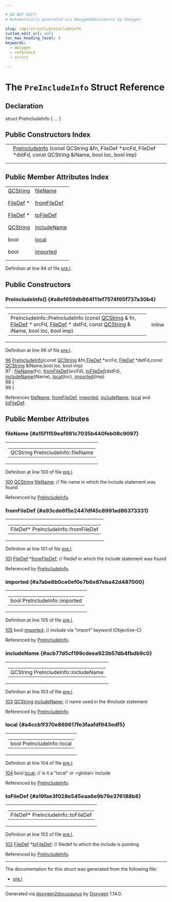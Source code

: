```yaml
---

# DO NOT EDIT!
# Automatically generated via doxygen2docusaurus by Doxygen.

slug: /api/structs/preincludeinfo
custom_edit_url: null
toc_max_heading_level: 4
keywords:
  - doxygen
  - reference
  - struct

---
```


<div class="doxyPage">

# The `PreIncludeInfo` Struct Reference



## Declaration

<div class="doxyDeclaration">
struct PreIncludeInfo { ... }
</div>

## Public Constructors Index

<table class="doxyMembersIndex">

<tr class="doxyMemberIndexItem">
<td class="doxyMemberIndexItemType" align="left" valign="top"></td>
<td class="doxyMemberIndexItemName" align="left" valign="top"><a href="#a8ef659db864f11ef7574f65f737a30b4">PreIncludeInfo</a> (const QCString &amp;fn, FileDef *srcFd, FileDef *dstFd, const QCString &amp;iName, bool loc, bool imp)</td>
</tr>
<tr class="doxyMemberIndexDescription">
<td class="doxyMemberIndexDescriptionLeft"></td>
<td class="doxyMemberIndexDescriptionRight">
</td>
</tr>
<tr class="doxyMemberIndexSeparator">
<td class="doxyMemberIndexSeparator" colspan="2"></td>
</tr>

</table>

## Public Member Attributes Index

<table class="doxyMembersIndex">

<tr class="doxyMemberIndexItem">
<td class="doxyMemberIndexItemType" align="left" valign="top"><a href="/web-doxygen/docs/api/classes/qcstring">QCString</a></td>
<td class="doxyMemberIndexItemName" align="left" valign="top"><a href="#a15f1159eaf981c7035b440feb08c9097">fileName</a></td>
</tr>
<tr class="doxyMemberIndexDescription">
<td class="doxyMemberIndexDescriptionLeft"></td>
<td class="doxyMemberIndexDescriptionRight">
</td>
</tr>
<tr class="doxyMemberIndexSeparator">
<td class="doxyMemberIndexSeparator" colspan="2"></td>
</tr>

<tr class="doxyMemberIndexItem">
<td class="doxyMemberIndexItemType" align="left" valign="top"><a href="/web-doxygen/docs/api/classes/filedef">FileDef</a> *</td>
<td class="doxyMemberIndexItemName" align="left" valign="top"><a href="#a93cde6f5e2447df45c8991ad86373331">fromFileDef</a></td>
</tr>
<tr class="doxyMemberIndexDescription">
<td class="doxyMemberIndexDescriptionLeft"></td>
<td class="doxyMemberIndexDescriptionRight">
</td>
</tr>
<tr class="doxyMemberIndexSeparator">
<td class="doxyMemberIndexSeparator" colspan="2"></td>
</tr>

<tr class="doxyMemberIndexItem">
<td class="doxyMemberIndexItemType" align="left" valign="top"><a href="/web-doxygen/docs/api/classes/filedef">FileDef</a> *</td>
<td class="doxyMemberIndexItemName" align="left" valign="top"><a href="#a19fae3f028e545eaa6e9b79e376188b8">toFileDef</a></td>
</tr>
<tr class="doxyMemberIndexDescription">
<td class="doxyMemberIndexDescriptionLeft"></td>
<td class="doxyMemberIndexDescriptionRight">
</td>
</tr>
<tr class="doxyMemberIndexSeparator">
<td class="doxyMemberIndexSeparator" colspan="2"></td>
</tr>

<tr class="doxyMemberIndexItem">
<td class="doxyMemberIndexItemType" align="left" valign="top"><a href="/web-doxygen/docs/api/classes/qcstring">QCString</a></td>
<td class="doxyMemberIndexItemName" align="left" valign="top"><a href="#acb77d5cf199cdeea923b57db4fbdb9c0">includeName</a></td>
</tr>
<tr class="doxyMemberIndexDescription">
<td class="doxyMemberIndexDescriptionLeft"></td>
<td class="doxyMemberIndexDescriptionRight">
</td>
</tr>
<tr class="doxyMemberIndexSeparator">
<td class="doxyMemberIndexSeparator" colspan="2"></td>
</tr>

<tr class="doxyMemberIndexItem">
<td class="doxyMemberIndexItemType" align="left" valign="top">bool</td>
<td class="doxyMemberIndexItemName" align="left" valign="top"><a href="#a4ccb1f370e869617fe3faafdf943edf5">local</a></td>
</tr>
<tr class="doxyMemberIndexDescription">
<td class="doxyMemberIndexDescriptionLeft"></td>
<td class="doxyMemberIndexDescriptionRight">
</td>
</tr>
<tr class="doxyMemberIndexSeparator">
<td class="doxyMemberIndexSeparator" colspan="2"></td>
</tr>

<tr class="doxyMemberIndexItem">
<td class="doxyMemberIndexItemType" align="left" valign="top">bool</td>
<td class="doxyMemberIndexItemName" align="left" valign="top"><a href="#a7abe6b0ce0ef0e7b6e87eba42d487000">imported</a></td>
</tr>
<tr class="doxyMemberIndexDescription">
<td class="doxyMemberIndexDescriptionLeft"></td>
<td class="doxyMemberIndexDescriptionRight">
</td>
</tr>
<tr class="doxyMemberIndexSeparator">
<td class="doxyMemberIndexSeparator" colspan="2"></td>
</tr>

</table>


<p>Definition at line 94 of file <a href="/web-doxygen/docs/api/files/src/pre-l">pre.l</a>.</p>


<div class="doxySectionDef">

## Public Constructors

### PreIncludeInfo() {#a8ef659db864f11ef7574f65f737a30b4}

<div class="doxyMemberItem">
<div class="doxyMemberProto">
<table class="doxyMemberLabels">
<tr class="doxyMemberLabels">
<td class="doxyMemberLabelsLeft">
<table class="doxyMemberName">
<tr>
<td class="doxyMemberName">PreIncludeInfo::PreIncludeInfo (const <a href="/web-doxygen/docs/api/classes/qcstring">QCString</a> &amp; fn, <a href="/web-doxygen/docs/api/classes/filedef">FileDef</a> * srcFd, <a href="/web-doxygen/docs/api/classes/filedef">FileDef</a> * dstFd, const <a href="/web-doxygen/docs/api/classes/qcstring">QCString</a> &amp; iName, bool loc, bool imp)</td>
</tr>
</table>
</td>
<td class="doxyMemberLabelsRight">
<span class="doxyMemberLabels">
<span class="doxyMemberLabel inline">inline</span>
</span>
</td>
</tr>
</table>
</div>
<div class="doxyMemberDoc">



<p>Definition at line 96 of file <a href="/web-doxygen/docs/api/files/src/pre-l">pre.l</a>.</p>


<div class="doxyProgramListing">

<div class="doxyCodeLine"><span class="doxyLineNumber"><a href="#a8ef659db864f11ef7574f65f737a30b4">96</a></span><span class="doxyLineContent"><span class="doxyHighlight">  <a href="#a8ef659db864f11ef7574f65f737a30b4">PreIncludeInfo</a>(</span><span class="doxyHighlightKeyword">const</span><span class="doxyHighlight"> <a href="/web-doxygen/docs/api/classes/qcstring">QCString</a> &amp;fn,<a href="/web-doxygen/docs/api/classes/filedef">FileDef</a> *srcFd, <a href="/web-doxygen/docs/api/classes/filedef">FileDef</a> *dstFd,</span><span class="doxyHighlightKeyword">const</span><span class="doxyHighlight"> <a href="/web-doxygen/docs/api/classes/qcstring">QCString</a> &amp;iName,</span><span class="doxyHighlightKeywordType">bool</span><span class="doxyHighlight"> loc, </span><span class="doxyHighlightKeywordType">bool</span><span class="doxyHighlight"> imp)</span></span></div>
<div class="doxyCodeLine"><span class="doxyLineNumber">97</span><span class="doxyLineContent"><span class="doxyHighlight">    : <a href="#a15f1159eaf981c7035b440feb08c9097">fileName</a>(fn), <a href="#a93cde6f5e2447df45c8991ad86373331">fromFileDef</a>(srcFd), <a href="#a19fae3f028e545eaa6e9b79e376188b8">toFileDef</a>(dstFd), <a href="#acb77d5cf199cdeea923b57db4fbdb9c0">includeName</a>(iName), <a href="#a4ccb1f370e869617fe3faafdf943edf5">local</a>(loc), <a href="#a7abe6b0ce0ef0e7b6e87eba42d487000">imported</a>(imp)</span></span></div>
<div class="doxyCodeLine"><span class="doxyLineNumber">98</span><span class="doxyLineContent"><span class="doxyHighlight">  {</span></span></div>
<div class="doxyCodeLine"><span class="doxyLineNumber">99</span><span class="doxyLineContent"><span class="doxyHighlight">  }</span></span></div>

</div>


<p>References <a href="#a15f1159eaf981c7035b440feb08c9097">fileName</a>, <a href="#a93cde6f5e2447df45c8991ad86373331">fromFileDef</a>, <a href="#a7abe6b0ce0ef0e7b6e87eba42d487000">imported</a>, <a href="#acb77d5cf199cdeea923b57db4fbdb9c0">includeName</a>, <a href="#a4ccb1f370e869617fe3faafdf943edf5">local</a> and <a href="#a19fae3f028e545eaa6e9b79e376188b8">toFileDef</a>.</p>

</div>
</div>

</div>

<div class="doxySectionDef">

## Public Member Attributes

### fileName {#a15f1159eaf981c7035b440feb08c9097}

<div class="doxyMemberItem">
<div class="doxyMemberProto">
<table class="doxyMemberLabels">
<tr class="doxyMemberLabels">
<td class="doxyMemberLabelsLeft">
<table class="doxyMemberName">
<tr>
<td class="doxyMemberName">QCString PreIncludeInfo::fileName</td>
</tr>
</table>
</td>
</tr>
</table>
</div>
<div class="doxyMemberDoc">



<p>Definition at line 100 of file <a href="/web-doxygen/docs/api/files/src/pre-l">pre.l</a>.</p>


<div class="doxyProgramListing">

<div class="doxyCodeLine"><span class="doxyLineNumber"><a href="#a15f1159eaf981c7035b440feb08c9097">100</a></span><span class="doxyLineContent"><span class="doxyHighlight">  <a href="/web-doxygen/docs/api/classes/qcstring">QCString</a> <a href="#a15f1159eaf981c7035b440feb08c9097">fileName</a>;    </span><span class="doxyHighlightComment">// file name in which the include statement was found</span></span></div>

</div>


<p>Referenced by <a href="#a8ef659db864f11ef7574f65f737a30b4">PreIncludeInfo</a>.</p>

</div>
</div>

### fromFileDef {#a93cde6f5e2447df45c8991ad86373331}

<div class="doxyMemberItem">
<div class="doxyMemberProto">
<table class="doxyMemberLabels">
<tr class="doxyMemberLabels">
<td class="doxyMemberLabelsLeft">
<table class="doxyMemberName">
<tr>
<td class="doxyMemberName">FileDef* PreIncludeInfo::fromFileDef</td>
</tr>
</table>
</td>
</tr>
</table>
</div>
<div class="doxyMemberDoc">



<p>Definition at line 101 of file <a href="/web-doxygen/docs/api/files/src/pre-l">pre.l</a>.</p>


<div class="doxyProgramListing">

<div class="doxyCodeLine"><span class="doxyLineNumber"><a href="#a93cde6f5e2447df45c8991ad86373331">101</a></span><span class="doxyLineContent"><span class="doxyHighlight">  <a href="/web-doxygen/docs/api/classes/filedef">FileDef</a> *<a href="#a93cde6f5e2447df45c8991ad86373331">fromFileDef</a>; </span><span class="doxyHighlightComment">// filedef in which the include statement was found</span></span></div>

</div>


<p>Referenced by <a href="#a8ef659db864f11ef7574f65f737a30b4">PreIncludeInfo</a>.</p>

</div>
</div>

### imported {#a7abe6b0ce0ef0e7b6e87eba42d487000}

<div class="doxyMemberItem">
<div class="doxyMemberProto">
<table class="doxyMemberLabels">
<tr class="doxyMemberLabels">
<td class="doxyMemberLabelsLeft">
<table class="doxyMemberName">
<tr>
<td class="doxyMemberName">bool PreIncludeInfo::imported</td>
</tr>
</table>
</td>
</tr>
</table>
</div>
<div class="doxyMemberDoc">



<p>Definition at line 105 of file <a href="/web-doxygen/docs/api/files/src/pre-l">pre.l</a>.</p>


<div class="doxyProgramListing">

<div class="doxyCodeLine"><span class="doxyLineNumber"><a href="#a7abe6b0ce0ef0e7b6e87eba42d487000">105</a></span><span class="doxyLineContent"><span class="doxyHighlight">  </span><span class="doxyHighlightKeywordType">bool</span><span class="doxyHighlight"> <a href="#a7abe6b0ce0ef0e7b6e87eba42d487000">imported</a>;        </span><span class="doxyHighlightComment">// include via "import" keyword (Objective-C)</span></span></div>

</div>


<p>Referenced by <a href="#a8ef659db864f11ef7574f65f737a30b4">PreIncludeInfo</a>.</p>

</div>
</div>

### includeName {#acb77d5cf199cdeea923b57db4fbdb9c0}

<div class="doxyMemberItem">
<div class="doxyMemberProto">
<table class="doxyMemberLabels">
<tr class="doxyMemberLabels">
<td class="doxyMemberLabelsLeft">
<table class="doxyMemberName">
<tr>
<td class="doxyMemberName">QCString PreIncludeInfo::includeName</td>
</tr>
</table>
</td>
</tr>
</table>
</div>
<div class="doxyMemberDoc">



<p>Definition at line 103 of file <a href="/web-doxygen/docs/api/files/src/pre-l">pre.l</a>.</p>


<div class="doxyProgramListing">

<div class="doxyCodeLine"><span class="doxyLineNumber"><a href="#acb77d5cf199cdeea923b57db4fbdb9c0">103</a></span><span class="doxyLineContent"><span class="doxyHighlight">  <a href="/web-doxygen/docs/api/classes/qcstring">QCString</a> <a href="#acb77d5cf199cdeea923b57db4fbdb9c0">includeName</a>; </span><span class="doxyHighlightComment">// name used in the #include statement</span></span></div>

</div>


<p>Referenced by <a href="#a8ef659db864f11ef7574f65f737a30b4">PreIncludeInfo</a>.</p>

</div>
</div>

### local {#a4ccb1f370e869617fe3faafdf943edf5}

<div class="doxyMemberItem">
<div class="doxyMemberProto">
<table class="doxyMemberLabels">
<tr class="doxyMemberLabels">
<td class="doxyMemberLabelsLeft">
<table class="doxyMemberName">
<tr>
<td class="doxyMemberName">bool PreIncludeInfo::local</td>
</tr>
</table>
</td>
</tr>
</table>
</div>
<div class="doxyMemberDoc">



<p>Definition at line 104 of file <a href="/web-doxygen/docs/api/files/src/pre-l">pre.l</a>.</p>


<div class="doxyProgramListing">

<div class="doxyCodeLine"><span class="doxyLineNumber"><a href="#a4ccb1f370e869617fe3faafdf943edf5">104</a></span><span class="doxyLineContent"><span class="doxyHighlight">  </span><span class="doxyHighlightKeywordType">bool</span><span class="doxyHighlight"> <a href="#a4ccb1f370e869617fe3faafdf943edf5">local</a>;           </span><span class="doxyHighlightComment">// is it a "local" or &lt;global&gt; include</span></span></div>

</div>


<p>Referenced by <a href="#a8ef659db864f11ef7574f65f737a30b4">PreIncludeInfo</a>.</p>

</div>
</div>

### toFileDef {#a19fae3f028e545eaa6e9b79e376188b8}

<div class="doxyMemberItem">
<div class="doxyMemberProto">
<table class="doxyMemberLabels">
<tr class="doxyMemberLabels">
<td class="doxyMemberLabelsLeft">
<table class="doxyMemberName">
<tr>
<td class="doxyMemberName">FileDef* PreIncludeInfo::toFileDef</td>
</tr>
</table>
</td>
</tr>
</table>
</div>
<div class="doxyMemberDoc">



<p>Definition at line 102 of file <a href="/web-doxygen/docs/api/files/src/pre-l">pre.l</a>.</p>


<div class="doxyProgramListing">

<div class="doxyCodeLine"><span class="doxyLineNumber"><a href="#a19fae3f028e545eaa6e9b79e376188b8">102</a></span><span class="doxyLineContent"><span class="doxyHighlight">  <a href="/web-doxygen/docs/api/classes/filedef">FileDef</a> *<a href="#a19fae3f028e545eaa6e9b79e376188b8">toFileDef</a>;   </span><span class="doxyHighlightComment">// filedef to which the include is pointing</span></span></div>

</div>


<p>Referenced by <a href="#a8ef659db864f11ef7574f65f737a30b4">PreIncludeInfo</a>.</p>

</div>
</div>

</div>

<hr/>

The documentation for this struct was generated from the following file:

<ul>
<li><a href="/web-doxygen/docs/api/files/src/pre-l">pre.l</a></li>
</ul>

<hr/>

<p class="doxyGeneratedBy">Generated via <a href="https://github.com/xpack/doxygen2docusaurus">doxygen2docusaurus</a> by <a href="https://www.doxygen.nl">Doxygen</a> 1.14.0.</p>

</div>
